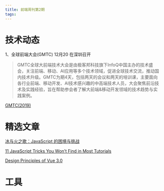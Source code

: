 ```yaml
---
title: 前端周刊第2期
tags:
---
```


# 技术动态
1、全球前端大会(GMTC) 12月20 在深圳召开
> GMTC全球大前端技术大会是由极客邦科技旗下InfoQ中国主办的技术盛会，关注前端、移动、AI应用等多个技术领域，促进全球技术交流，推动国内技术升级。GMTC为期4天，包括两天的会议和两天的培训课，主要面向各行业前端、移动开发、AI技术感兴趣的中高端技术人员，大会聚焦前沿技术及实践经验，旨在帮助参会者了解大前端&移动开发领域的技术趋势与实践案例。

[GMTC(2019)](https://gmtc.infoq.cn/2019/shenzhen/?utm_source=infoq&utm_medium=header_graybar)



# 精选文章

[冰与火之歌：JavaScript 的困境与挑战](https://www.infoq.cn/article/3P1Watv3Iys9LJkAHZaW)

[11 JavaScript Tricks You Won’t Find in Most Tutorials](https://medium.com/@bretcameron/12-javascript-tricks-you-wont-find-in-most-tutorials-a9c9331f169d)

[Design Principles of Vue 3.0](https://vuetoronto.com/videos/design-principles-of-vue-3-evan-you/)

# 工具